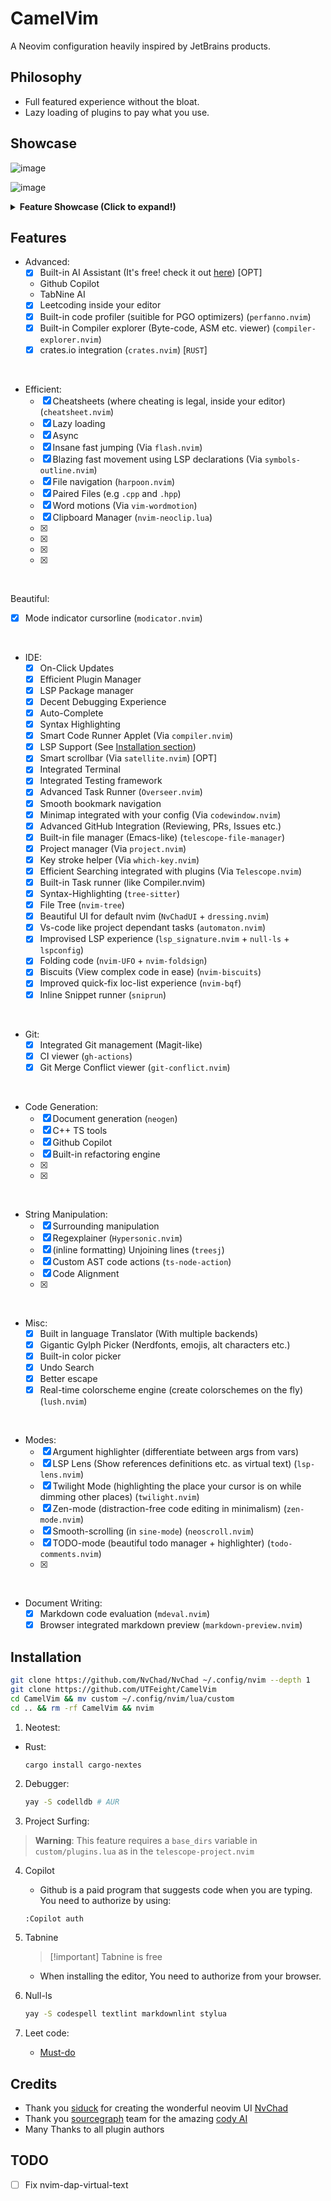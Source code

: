 # CamelVim

A Neovim configuration heavily inspired by JetBrains products.

## Philosophy

- Full featured experience without the bloat.
- Lazy loading of plugins to pay what you use.

## Showcase

![image](https://github.com/UTFeight/CamelVim/assets/101834410/e2a8faa1-8231-4fb2-a1d3-dfe672bf89ce)

![image](https://github.com/UTFeight/CamelVim/assets/101834410/f16cfff5-61c9-4ab4-99a1-eb37601ba6f5)

<details><summary><b>Feature Showcase (Click to expand!)</b></summary>

1. Built-in AI Assistant:
   ![image](https://github.com/UTFeight/CamelVim/assets/101834410/4290f494-3c9f-4464-8acc-83259a302e81)

2. Inline AI requests:
   ![image](https://github.com/UTFeight/CamelVim/assets/101834410/1efa7bc4-8b59-422f-b987-891920b4e7b1)

3. Magit Clone:
   ![image](https://github.com/UTFeight/CamelVim/assets/101834410/ce49b11c-8c45-4cfa-b0ec-a8d39d051bd3)

4. Github Integration:
   ![image](https://github.com/UTFeight/CamelVim/assets/101834410/fbc4293a-0d82-436d-8682-c84e27efad35)

5. Github Actions Viewer:
   ![image](https://github.com/UTFeight/CamelVim/assets/101834410/5325df4e-9329-4f72-bb0c-64e2303e86b6)

6. Code Refactoring:
   ![image](https://github.com/UTFeight/CamelVim/assets/101834410/707bc295-2a4b-493d-a797-4ed223e0dd3c)

7. Icon :
   ![image](https://github.com/UTFeight/CamelVim/assets/101834410/309a2c44-e378-4658-8647-1ab29f9ef238)

8. Markdown preview:
   ![image](https://github.com/UTFeight/CamelVim/assets/101834410/18407719-e8cc-4c05-8b08-0179b20d7d3d)

9. LSP:
   ![image](https://github.com/UTFeight/CamelVim/assets/101834410/2c473d95-66b4-4296-a772-5cf5d91e1461)

10. Built-in PasteBin Client:
    ![image](https://github.com/UTFeight/CamelVim/assets/101834410/464778a9-840e-401f-b7c6-bc3da597020f)

11. Easy navigation with `symbols-outline.nvim`:
    ![image](https://github.com/UTFeight/CamelVim/assets/101834410/e3a53403-1b68-46a4-922e-4a74b723bcd5)

12. Tens of Themes Built-in:
    ![image](https://github.com/UTFeight/CamelVim/assets/101834410/243ef818-520a-4566-bdca-b8cf3fbaeb0d)

13. Terminal Integrated with Themes:
    ![image](https://github.com/UTFeight/CamelVim/assets/101834410/22a05ffc-9040-4c34-9889-9ab60472c715)

14. Github Copilot:
    ![image](https://github.com/UTFeight/CamelVim/assets/101834410/22dd023c-866b-42de-a3fb-be11c69d0920)

15. Built-in Language Translator:
    ![image](https://github.com/UTFeight/CamelVim/assets/101834410/938faba6-7647-4649-95fb-60b2adc55961)

</details>

## Features

- Advanced:
  - [x] Built-in AI Assistant (It's free! check it out
        [here](https://github.com/sourcegraph/sg.nvim)) [OPT]
  - Github Copilot
  - TabNine AI
  - [x] Leetcoding inside your editor
  - [x] Built-in code profiler (suitible for PGO optimizers) (`perfanno.nvim`)
  - [x] Built-in Compiler explorer (Byte-code, ASM etc. viewer)
        (`compiler-explorer.nvim`)
  - [x] crates.io integration (`crates.nvim`) [`RUST`]

<br>

- Efficient:
  - [x] Cheatsheets (where cheating is legal, inside your editor)
        (`cheatsheet.nvim`)
  - [x] Lazy loading
  - [x] Async
  - [x] Insane fast jumping (Via `flash.nvim`)
  - [x] Blazing fast movement using LSP declarations (Via
        `symbols-outline.nvim`)
  - [x] File navigation (`harpoon.nvim`)
  - [x] Paired Files (e.g `.cpp` and `.hpp`)
  - [x] Word motions (Via `vim-wordmotion`)
  - [x] Clipboard Manager (`nvim-neoclip.lua`)
  - [x]
  - [x]
  - [x]
  - [x]

<br>

Beautiful:

- [x] Mode indicator cursorline (`modicator.nvim`)

<br>

- IDE:
  - [x] On-Click Updates
  - [x] Efficient Plugin Manager
  - [x] LSP Package manager
  - [x] Decent Debugging Experience
  - [x] Auto-Complete
  - [x] Syntax Highlighting
  - [x] Smart Code Runner Applet (Via `compiler.nvim`)
  - [x] LSP Support (See [Installation section](#installation))
  - [x] Smart scrollbar (Via `satellite.nvim`) [OPT]
  - [x] Integrated Terminal
  - [x] Integrated Testing framework
  - [x] Advanced Task Runner (`Overseer.nvim`)
  - [x] Smooth bookmark navigation
  - [x] Minimap integrated with your config (Via `codewindow.nvim`)
  - [x] Advanced GitHub Integration (Reviewing, PRs, Issues etc.)
  - [x] Built-in file manager (Emacs-like) (`telescope-file-manager`)
  - [x] Project manager (Via `project.nvim`)
  - [x] Key stroke helper (Via `which-key.nvim`)
  - [x] Efficient Searching integrated with plugins (Via `Telescope.nvim`)
  - [x] Built-in Task runner (like Compiler.nvim)
  - [x] Syntax-Highlighting (`tree-sitter`)
  - [x] File Tree (`nvim-tree`)
  - [x] Beautiful UI for default nvim (`NvChadUI` + `dressing.nvim`)
  - [x] Vs-code like project dependant tasks (`automaton.nvim`)
  - [x] Improvised LSP experience (`lsp_signature.nvim` + `null-ls` +
        `lspconfig`)
  - [x] Folding code (`nvim-UFO` + `nvim-foldsign`)
  - [x] Biscuits (View complex code in ease) (`nvim-biscuits`)
  - [x] Improved quick-fix loc-list experience (`nvim-bqf`)
  - [x] Inline Snippet runner (`sniprun`)

<br>

- Git:
  - [x] Integrated Git management (Magit-like)
  - [x] CI viewer (`gh-actions`)
  - [x] Git Merge Conflict viewer (`git-conflict.nvim`)

<br>

- Code Generation:
  - [x] Document generation (`neogen`)
  - [x] C++ TS tools
  - [x] Github Copilot
  - [x] Built-in refactoring engine
  - [x]
  - [x]

<br>

- String Manipulation:
  - [x] Surrounding manipulation
  - [x] Regexplainer (`Hypersonic.nvim`)
  - [x] (inline formatting) Unjoining lines (`treesj`)
  - [x] Custom AST code actions (`ts-node-action`)
  - [x] Code Alignment
  - [x]

<br>

- Misc:
  - [x] Built in language Translator (With multiple backends)
  - [x] Gigantic Gylph Picker (Nerdfonts, emojis, alt characters etc.)
  - [x] Built-in color picker
  - [x] Undo Search
  - [x] Better escape
  - [x] Real-time colorscheme engine (create colorschemes on the fly)
        (`lush.nvim`)

<br>

- Modes:
  - [x] Argument highlighter (differentiate between args from vars)
  - [x] LSP Lens (Show references definitions etc. as virtual text)
        (`lsp-lens.nvim`)
  - [x] Twilight Mode (highlighting the place your cursor is on while dimming
        other places) (`twilight.nvim`)
  - [x] Zen-mode (distraction-free code editing in minimalism) (`zen-mode.nvim`)
  - [x] Smooth-scrolling (in `sine-mode`) (`neoscroll.nvim`)
  - [x] TODO-mode (beautiful todo manager + highlighter) (`todo-comments.nvim`)
  - [x]

<br>

- Document Writing:
  - [x] Markdown code evaluation (`mdeval.nvim`)
  - [x] Browser integrated markdown preview (`markdown-preview.nvim`)

## Installation

```sh
git clone https://github.com/NvChad/NvChad ~/.config/nvim --depth 1
git clone https://github.com/UTFeight/CamelVim
cd CamelVim && mv custom ~/.config/nvim/lua/custom
cd .. && rm -rf CamelVim && nvim
```

1. Neotest:

- Rust:
  ```sh
  cargo install cargo-nextes
  ```

2. Debugger:
   ```sh
   yay -S codelldb # AUR
   ```

3. Project Surfing:

> **Warning**: This feature requires a `base_dirs` variable in
> `custom/plugins.lua` as in the `telescope-project.nvim`

4. Copilot

   - Github is a paid program that suggests code when you are typing. You need
     to authorize by using:

   ```vim
   :Copilot auth
   ```

5. Tabnine
   > [!important] Tabnine is free
   - When installing the editor, You need to authorize from your browser.

6. Null-ls
   ```sh
   yay -S codespell textlint markdownlint stylua
   ```

7. Leet code:
   - [Must-do](https://github.com/Dhanus3133/Leetbuddy.nvim#login-to-your-account)

## Credits

- Thank you [siduck](https://github.com/siduck) for creating the wonderful
  neovim UI [NvChad](https://github.com/NvChad/NvChad)
- Thank you [sourcegraph](https://sourcegraph.com) team for the amazing
  [cody AI](https://sourcegraph.com/cody)
- Many Thanks to all plugin authors

## TODO

- [ ] Fix nvim-dap-virtual-text
